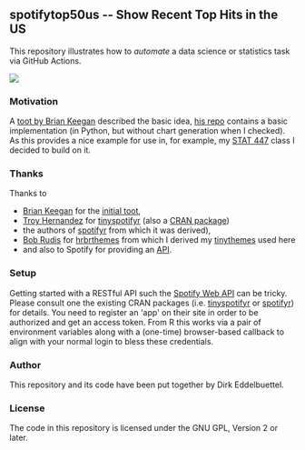 ## spotifytop50us -- Show Recent Top Hits in the US

This repository illustrates how to _automate_ a data science or statistics task via GitHub Actions.

![](https://eddelbuettel.github.io/spotifytop50us/graphs/top50us.png)

### Motivation

A [toot by Brian Keegan](https://mastodon.social/@bkeegan@hci.social/111529520117166799) described the basic idea, [his repo](https://github.com/brianckeegan/SpotifyUSTop50/) contains a basic implementation (in Python, but without chart generation when I checked). 
As this provides a nice example for use in, for example, my [STAT 447](https://stat447.com) class I decided to build on it.

### Thanks

Thanks to
- [Brian Keegan](https://github.com/brianckeegan/SpotifyUSTop50/) for the [initial toot](https://mastodon.social/@bkeegan@hci.social/111529520117166799), 
- [Troy Hernandez](https://troyhernandez.com/) for [tinyspotifyr](https://github.com/TroyHernandez/tinyspotifyr) (also a [CRAN package](https://cran.r-project.org/package=tinyspotifyr)) 
- the authors of [spotifyr](http://www.rcharlie.com/spotifyr) from which it was derived), 
- [Bob Rudis](https://rud.is/) for [hrbrthemes](https://github.com/hrbrmstr/hrbrthemes) from which I derived my [tinythemes](https://github.com/eddelbuettel/tinythemes) used here
- and also to Spotify for providing an [API](https://developer.spotify.com/documentation/web-api).

### Setup

Getting started with a RESTful API such the [Spotify Web
API](https://developer.spotify.com/documentation/web-api) can be tricky.
Please consult one the existing CRAN packages
(i.e. [tinyspotifyr](https://cran.r-project.org/package=tinyspotifyr) or
[spotifyr](https://cran.r-project.org/package=spotifyr)) for details.  You
need to register an 'app' on their site in order to be authorized and get an
access token.  From R this works via a pair of environment variables along
with a (one-time) browser-based callback to align with your normal login to
bless these credentials.

### Author

This repository and its code have been put together by Dirk Eddelbuettel.

### License

The code in this repository is licensed under the GNU GPL, Version 2 or later.
